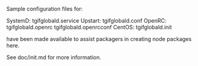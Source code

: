 Sample configuration files for:

SystemD: tgifglobald.service
Upstart: tgifglobald.conf
OpenRC:  tgifglobald.openrc
         tgifglobald.openrcconf
CentOS:  tgifglobald.init

have been made available to assist packagers in creating node packages here.

See doc/init.md for more information.
